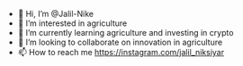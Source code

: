 - 👋 Hi, I’m @Jalil-Nike
- 👀 I’m interested in agriculture
- 🌱 I’m currently learning agriculture and investing in crypto
- 💞️ I’m looking to collaborate on innovation in agriculture
- 📫 How to reach me https://instagram.com/jalil_niksiyar

<!---
Jalil-Nike/Jalil-Nike is a ✨ special ✨ repository because its `README.md` (this file) appears on your GitHub profile.
You can click the Preview link to take a look at your changes.
--->
